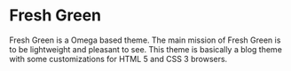 Fresh Green
===========

Fresh Green is a Omega based theme. The main mission of Fresh Green is to be lightweight and pleasant to see.
This theme is basically a blog theme with some customizations for HTML 5 and CSS 3 browsers.